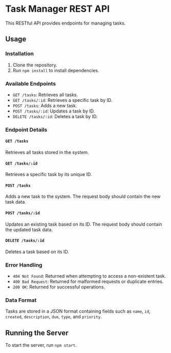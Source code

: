# Task Manager REST API

This RESTful API provides endpoints for managing tasks.

## Usage

### Installation

1. Clone the repository.
2. Run `npm install` to install dependencies.

### Available Endpoints

- `GET /tasks`: Retrieves all tasks.
- `GET /tasks/:id`: Retrieves a specific task by ID.
- `POST /tasks`: Adds a new task.
- `POST /tasks/:id`: Updates a task by ID.
- `DELETE /tasks/:id`: Deletes a task by ID.

### Endpoint Details

#### `GET /tasks`

Retrieves all tasks stored in the system.

#### `GET /tasks/:id`

Retrieves a specific task by its unique ID.

#### `POST /tasks`

Adds a new task to the system. The request body should contain the new task data.

#### `POST /tasks/:id`

Updates an existing task based on its ID. The request body should contain the updated task data.

#### `DELETE /tasks/:id`

Deletes a task based on its ID.

### Error Handling

- `404 Not Found`: Returned when attempting to access a non-existent task.
- `400 Bad Request`: Returned for malformed requests or duplicate entries.
- `200 OK`: Returned for successful operations.

### Data Format

Tasks are stored in a JSON format containing fields such as `name`, `id`, `created`, `description`, `due`, `type`, and `priority`.

## Running the Server

To start the server, run `npm start`.
